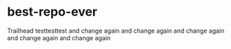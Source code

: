 # best-repo-ever
Trailhead
testtesttest and change again
and change again
and change again
and change again
and change again